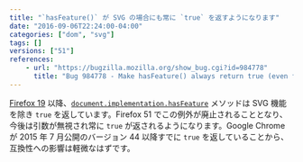 ```yaml
---
title: "`hasFeature()` が SVG の場合にも常に `true` を返すようになります"
date: "2016-09-06T22:24:00-04:00"
categories: ["dom", "svg"]
tags: []
versions: ["51"]
references:
    - url: "https://bugzilla.mozilla.org/show_bug.cgi?id=984778"
      title: "Bug 984778 - Make hasFeature() always return true (even for SVG)"
---
```

[Firefox 19](https://www.fxsitecompat.com/ja/docs/2012/hasfeature-issupported-methods-now-always-return-true/) 以降、[`document.implementation.hasFeature`](https://developer.mozilla.org/docs/Web/API/DOMImplementation/hasFeature) メソッドは SVG 機能を除き `true` を返しています。Firefox 51 でこの例外が廃止されることとなり、今後は引数が無視され常に `true` が返されるようになります。Google Chrome が 2015 年 7 月公開のバージョン 44 以降すでに `true` を返していることから、互換性への影響は軽微なはずです。
